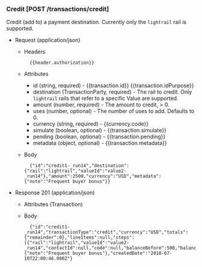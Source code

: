 ### Credit [POST /transactions/credit]

Credit (add to) a payment destination.  Currently only the `lightrail` rail is supported.

+ Request (application/json)

    + Headers
    
            {{header.authorization}}
        
    + Attributes
        + id (string, required) - {{transaction.id}}  {{transaction.idPurpose}}
        + destination (TransactionParty, required) - The rail to credit.  Only `lightrail` rails that refer to a specific Value are supported.
        + amount (number, required) - The amount to credit, > 0.
        + uses (number, optional) - The number of uses to add.  Defaults to 0.
        + currency (string, required) - {{currency.code}}
        + simulate (boolean, optional) - {{transaction.simulate}}
        + pending (boolean, optional) - {{transaction.pending}}
        + metadata (object, optional) - {{transaction.metadata}}

    + Body

            {"id":"credit1-_run14","destination":{"rail":"lightrail","valueId":"value2-_run14"},"amount":2500,"currency":"USD","metadata":{"note":"Frequent buyer bonus"}}
    
+ Response 201 (application/json)

    + Attributes (Transaction)

    + Body

            {"id":"credit1-_run14","transactionType":"credit","currency":"USD","totals":{"remainder":0},"lineItems":null,"steps":[{"rail":"lightrail","valueId":"value2-_run14","contactId":null,"code":null,"balanceBefore":500,"balanceAfter":3000,"balanceChange":2500}],"paymentSources":null,"metadata":{"note":"Frequent buyer bonus"},"createdDate":"2018-07-10T22:00:46.000Z"}

